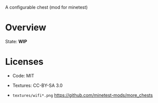 A configurable chest (mod for minetest)

# Overview

State: **WIP**

# Licenses

* Code: MIT
* Textures: CC-BY-SA 3.0

* `textures/wifi*.png` https://github.com/minetest-mods/more_chests
